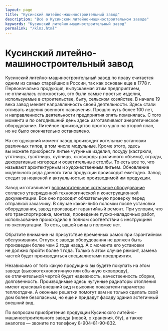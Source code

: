 ```yaml
---
layout: page
title: "Кусинский литейно-машиностроительный завод"
description: "Всё о Кусинском литейно-машиностроительном заводе"
keywords: "Кусинский литейно-машиностроительный завод"
permalink: "/klmz.html"
---
```






# Кусинский литейно-машиностроительный завод

Кусинский литейно-машиностроительный завод по праву считается одним из самых старейших в России, так как основан еще в 1778 г. Первоначально продукция, выпускаемая этим предприятием, не отличалась сложностью, это были самые простые изделия, используемые в строительстве, быту, сельском хозяйстве. В начале 19 века завод меняет направленность своей деятельности. Здесь стали отливать изделия военного назначения. Прошло чуть более 100 лет, и направленность деятельности предприятия опять поменялась. С того момента и по сегодняшний день здесь изготавливают энергетическое оборудование. Литейное производство просто ушло на второй план, но не было окончательно остановлено.

На сегодняшний момент завод производит котельные установки различных типов, в том числе модульные. Кроме этого, здесь вы можете приобрести литые чугунные изделия, посуду (кастрюли, утятницы, гусятницы, супницы, сковороды различного объема), ограды, декоративные изгороди и осветительные столбы. То есть все то, что называют архитектурным и художественным литьем. Обновление модельного ряда данного типа продукции происходит ежегодно. Завод следит за новизной и актуальностью производимой им продукции.

Завод изготавливает [вспомогательное котельное оборудование](/) согласно утвержденной технологической и конструкционной документации. Все оно проходит обязательную проверку перед отправкой заказчику. В случае какой-либо поломки после установки оборудования, завод производит гарантийный ремонт. При условии, что его транспортировка, монтаж, проведение пуско-наладочных работ, использование происходило в полном соответствии с инструкцией по эксплуатации. То есть, вашей вины в поломке нет.

Обратите внимание на присутствие временных рамок при гарантийном обслуживании. Отпуск с завода оборудования не должен быть произведен более чем 2 года назад. А с момента его установки не должно пройти более 1 года. Только в этом случае ремонт, замена частей будет производиться специалистами предприятия.

Независимо от того какую продукцию вы будете покупать на этом заводе (высокотехнологичную или обычную сковороду), ее отличительной чертой будет надежность, качественность сборки, долговечность. Производимые здесь чугунные радиаторы отопления имеют красивый внешний вид и высокие показатели параметра теплоотдачи. А оконные решетки помогут вам не только сделать свой дом более безопасным, но еще и придадут фасаду здания эстетичный внешний вид.

По вопросам приобретения продукции Кусинского литейно-машиностроительного завода (новой, с хранения, б/у), а также аналогов — звоните по телефону 8-904-81-90-832.


</td>  
<td>


